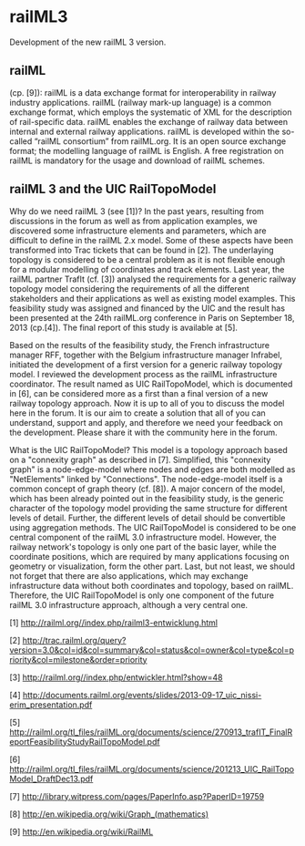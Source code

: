 railML3
=======

Development of the new railML 3 version.

railML
------

(cp. [9]): railML is a data exchange format for interoperability in railway industry applications. railML (railway mark-up language) is a common exchange format, which employs the systematic of XML for the description of rail-specific data. railML enables the exchange of railway data between internal and external railway applications. railML is developed within the so-called “railML consortium” from railML.org. It is an open source exchange format; the modelling language of railML is English. A free registration on railML is mandatory for the usage and download of railML schemes.

railML 3 and the UIC RailTopoModel
----------------------------------

Why do we need railML 3 (see [1])? In the past years, resulting from discussions in the forum as well as from application examples, we discovered some infrastructure elements and parameters, which are difficult to define in the railML 2.x model. Some of these aspects have been transformed into Trac tickets that can be found in [2]. The underlaying topology is considered to be a central problem as it is not flexible enough for a modular modelling of coordinates and track elements.
Last year, the railML partner TrafIt (cf. [3]) analysed the requirements for a generic railway topology model considering the requirements of all the different stakeholders and their applications as well as existing model examples. This feasibility study was assigned and financed by the UIC and the result has been presented at the 24th railML.org conference in Paris on September 18, 2013 (cp.[4]). The final report of this study is available at [5].

Based on the results of the feasibility study, the French infrastructure manager RFF, together with the Belgium infrastructure manager Infrabel, initiated the development of a first version for a generic railway topology model. I reviewed the development process as the railML infrastructure coordinator. The result named as UIC RailTopoModel, which is documented in [6], can be considered more as a first than a final version of a new railway topology approach. Now it is up to all of you to discuss the model here in the forum. It is our aim to create a solution that all of you can understand, support and apply, and therefore we need your feedback on the development. Please share it with the community here in the forum.

What is the UIC RailTopoModel? This model is a topology approach based on a "connexity graph" as described in [7]. Simplified, this "connexity graph" is a node-edge-model where nodes and edges are both modelled as "NetElements" linked by "Connections". The node-edge-model itself is a common concept of graph theory (cf. [8]). A major concern of the model, which has been already pointed out in the feasibility study, is the generic character of the topology model providing the same structure for different levels of detail. Further, the different levels of detail should be convertible using aggregation methods.
The UIC RailTopoModel is considered to be one central component of the railML 3.0 infrastructure model. However, the railway network's topology is only one part of the basic layer, while the coordinate positions, which are required by many applications focusing on geometry or visualization, form the other part. Last, but not least, we should not forget that there are also applications, which may exchange infrastructure data without both coordinates and topology, based on railML. Therefore, the UIC RailTopoModel is only one component of the future railML 3.0 infrastructure approach, although a very central one.

[1] http://railml.org//index.php/railml3-entwicklung.html

[2] http://trac.railml.org/query?version=3.0&col=id&col=summary&col=status&col=owner&col=type&col=priority&col=milestone&order=priority

[3] http://railml.org//index.php/entwickler.html?show=48

[4] http://documents.railml.org/events/slides/2013-09-17_uic_nissi-erim_presentation.pdf

[5] http://railml.org/tl_files/railML.org/documents/science/270913_trafIT_FinalReportFeasibilityStudyRailTopoModel.pdf

[6] http://railml.org/tl_files/railML.org/documents/science/201213_UIC_RailTopoModel_DraftDec13.pdf

[7] http://library.witpress.com/pages/PaperInfo.asp?PaperID=19759

[8] http://en.wikipedia.org/wiki/Graph_(mathematics) 

[9] http://en.wikipedia.org/wiki/RailML
